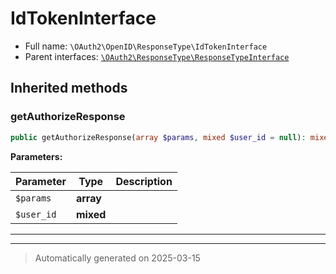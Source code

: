 
# IdTokenInterface





* Full name: `\OAuth2\OpenID\ResponseType\IdTokenInterface`
* Parent interfaces: [`\OAuth2\ResponseType\ResponseTypeInterface`](../../ResponseType/ResponseTypeInterface.md)




## Inherited methods


### getAuthorizeResponse



```php
public getAuthorizeResponse(array $params, mixed $user_id = null): mixed
```








**Parameters:**

| Parameter | Type | Description |
|-----------|------|-------------|
| `$params` | **array** |  |
| `$user_id` | **mixed** |  |





***


***
> Automatically generated on 2025-03-15
